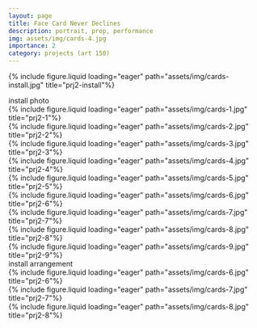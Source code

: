```yaml
---
layout: page
title: Face Card Never Declines
description: portrait, prop, performance
img: assets/img/cards-4.jpg
importance: 2
category: projects (art 150)
---
```


{% include figure.liquid loading="eager" path="assets/img/cards-install.jpg" title="prj2-install"%}
<div class="caption">install photo</div>

<div class="row">
    <div class="col-sm mt-3 mt-md-0">
        {% include figure.liquid loading="eager" path="assets/img/cards-1.jpg" title="prj2-1"%}
    </div>
    <div class="col-sm mt-3 mt-md-0">
        {% include figure.liquid loading="eager" path="assets/img/cards-2.jpg" title="prj2-2"%}
    </div>
     <div class="col-sm mt-3 mt-md-0">
        {% include figure.liquid loading="eager" path="assets/img/cards-3.jpg" title="prj2-3"%}
    </div>
     <div class="col-sm mt-3 mt-md-0">
        {% include figure.liquid loading="eager" path="assets/img/cards-4.jpg" title="prj2-4"%}
    </div>
    <div class="col-sm mt-3 mt-md-0">
        {% include figure.liquid loading="eager" path="assets/img/cards-5.jpg" title="prj2-5"%}
    </div>
    <div class="col-sm mt-3 mt-md-0">
        {% include figure.liquid loading="eager" path="assets/img/cards-6.jpg" title="prj2-6"%}
    </div>
     <div class="col-sm mt-3 mt-md-0">
        {% include figure.liquid loading="eager" path="assets/img/cards-7.jpg" title="prj2-7"%}
    </div>
     <div class="col-sm mt-3 mt-md-0">
        {% include figure.liquid loading="eager" path="assets/img/cards-8.jpg" title="prj2-8"%}
    </div>
    <div class="col-sm mt-3 mt-md-0">
        {% include figure.liquid loading="eager" path="assets/img/cards-9.jpg" title="prj2-9"%}
    </div>
</div>

<div class="caption">install arrangement</div>
<div class="row">
    <div class="col-sm-5 mt-3 mt-md-0">
        {% include figure.liquid loading="eager" path="assets/img/cards-6.jpg" title="prj2-6"%}
    </div>
     <div class="col-sm-2 mt-3 mt-md-0">
        {% include figure.liquid loading="eager" path="assets/img/cards-7.jpg" title="prj2-7"%}
    </div>
     <div class="col-sm-5 mt-3 mt-md-0">
        {% include figure.liquid loading="eager" path="assets/img/cards-8.jpg" title="prj2-8"%}
    </div>
</div>
